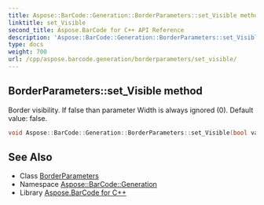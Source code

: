```yaml
---
title: Aspose::BarCode::Generation::BorderParameters::set_Visible method
linktitle: set_Visible
second_title: Aspose.BarCode for C++ API Reference
description: 'Aspose::BarCode::Generation::BorderParameters::set_Visible method. Border visibility. If false than parameter Width is always ignored (0). Default value: false in C++.'
type: docs
weight: 700
url: /cpp/aspose.barcode.generation/borderparameters/set_visible/
---
```

## BorderParameters::set_Visible method


Border visibility. If false than parameter Width is always ignored (0). Default value: false.

```cpp
void Aspose::BarCode::Generation::BorderParameters::set_Visible(bool value)
```

## See Also

* Class [BorderParameters](../)
* Namespace [Aspose::BarCode::Generation](../../)
* Library [Aspose.BarCode for C++](../../../)
